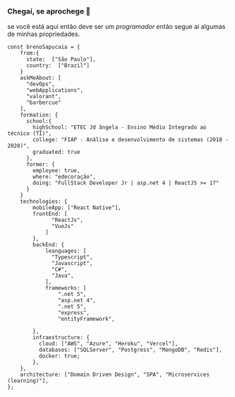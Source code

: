 ### Chegaí, se aprochege 👋


se você está aqui então deve ser um <i>programador</i>
então segue ai algumas de minhas propriedades.
<!--
**breno-sapucaia/breno-sapucaia** is a ✨ _special_ ✨ repository because its `README.md` (this file) appears on your GitHub profile.-->

```javscript
const brenoSapucaia = {
    from:{
      state:  ["São Paulo"],
      country:  ["Brazil"]
    }
    askMeAbout: [
      "devOps", 
      "webApplications", 
      "valorant",
      "barbercue"
    ],
    formation: {
      school:{
        highSchool: "ETEC Jd ângela - Ensino Médio Integrado ao técnico (TI)",
        college: "FIAP - Análise e desenvolvimento de sistemas (2018 - 2020)",
        graduated: true
      },
      former: {
        employee: true,
        where: "edecoração",
        doing: "FullStack Developer Jr | asp.net 4 | ReactJS >= 17"
      }
    }
    technologies: {
        mobileApp: ["React Native"],
        frontEnd: [
              "ReactJs", 
              "VueJs"
            ]
        },
        backEnd: {
            leanguages: [
              "Typescript",               
              "Javascript",
              "C#",
              "Java",
            ],
            frameworks: [
                ".net 5",
                "asp.net 4",
                ".net 5",
                "express",
                "entityFramework",
              
        },
        infraestructure: {
          cloud: ["AWS", "Azure", "Heroku", "Vercel"],
          databases: ["SQLServer", "Postgress", "MongoDB", "Redis"],
          docker: true;
        },
    },
    architecture: ["Domain Driven Design", "SPA", "Microservices (learning)"],
};
```

